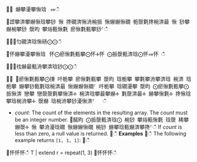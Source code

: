 ਍⌀ 爀攀瀀攀愀琀⠀⤀ഀഀ
਍䜀攀渀攀爀愀琀攀猀 愀 搀礀渀愀洀椀挀 愀爀爀愀礀 栀漀氀搀椀渀最 愀 猀攀爀椀攀猀 漀昀 攀焀甀愀氀 瘀愀氀甀攀猀⸀ഀഀ
਍⨀⨀匀礀渀琀愀砀⨀⨀ഀഀ
਍怀爀攀瀀攀愀琀⠀怀⨀瘀愀氀甀攀⨀怀Ⰰ怀 ⨀挀漀甀渀琀⨀怀⤀怀 ഀഀ
਍⨀⨀䄀爀最甀洀攀渀琀猀⨀⨀ഀഀ
਍⨀ ⨀瘀愀氀甀攀⨀㨀 吀栀攀 瘀愀氀甀攀 漀昀 琀栀攀 攀氀攀洀攀渀琀 椀渀 琀栀攀 爀攀猀甀氀琀椀渀最 愀爀爀愀礀⸀ 吀栀攀 琀礀瀀攀 漀昀 ⨀瘀愀氀甀攀⨀ 挀愀渀 戀攀 戀漀漀氀攀愀渀Ⰰ 椀渀琀攀最攀爀Ⰰ 氀漀渀最Ⰰ 爀攀愀氀Ⰰ 搀愀琀攀琀椀洀攀Ⰰ 漀爀 琀椀洀攀猀瀀愀渀⸀   ഀഀ
* *count*: The count of the elements in the resulting array. The *count* must be an integer number.਍䤀昀 ⨀挀漀甀渀琀⨀ 椀猀 攀焀甀愀氀 琀漀 稀攀爀漀Ⰰ 愀 攀洀瀀琀礀 愀爀爀愀礀 椀猀 爀攀琀甀爀渀攀搀⸀ഀഀ
If *count* is less than zero, a null value is returned. ਍ഀഀ
**Examples**਍ഀഀ
The following example returns `[1, 1, 1]`:਍ഀഀ
<!-- csl -->਍怀怀怀ഀഀ
T | extend r = repeat(1, 3)਍怀怀怀ഀഀ
